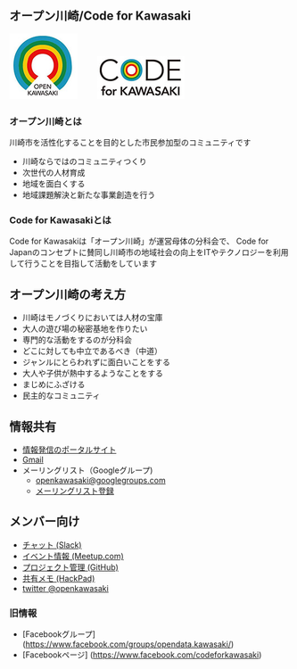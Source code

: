 オープン川崎/Code for Kawasaki
----------------

![オープン川崎](./image/openkawasaki_35.jpg) 　　
![Code for Kawasaki](./image/codeforkawasaki_35.jpg) 

### オープン川崎とは

川崎市を活性化することを目的とした市民参加型のコミュニティです

* 川崎ならではのコミュニティつくり
* 次世代の人材育成
* 地域を面白くする
* 地域課題解決と新たな事業創造を行う

### Code for Kawasakiとは

Code for Kawasakiは「オープン川崎」が運営母体の分科会で、
Code for Japanのコンセプトに賛同し川崎市の地域社会の向上をITやテクノロジーを利用して行うことを目指して活動をしています

## オープン川崎の考え方

* 川崎はモノづくりにおいては人材の宝庫
* 大人の遊び場の秘密基地を作りたい
* 専門的な活動をするのが分科会
* どこに対しても中立であるべき（中道）
* ジャンルにとらわれずに面白いことをする
* 大人や子供が熱中するようなことをする
* まじめにふざける
* 民主的なコミュニティ


情報共有
----------------

* [情報発信のポータルサイト](http://openkawasaki.org)
* [Gmail](mail://openkawasaki@gmail.com)
* メーリングリスト（Googleグループ)
	- openkawasaki@googlegroups.com
	- [メーリングリスト登録](https://groups.google.com/d/forum/openkawasaki)

メンバー向け
----------

* [チャット (Slack)](https://openkawasaki.slack.com)
* [イベント情報 (Meetup.com)](http://www.meetup.com/open_kawasaki/)
* [プロジェクト管理 (GitHub)](https://github.com/openkawasaki/)
* [共有メモ (HackPad)](https://openkawasaki.hackpad.com/)
* [twitter @openkawasaki](https://twitter.com/openkawasaki)

### 旧情報

* [Facebookグループ]
(https://www.facebook.com/groups/opendata.kawasaki/)
* [Facebookページ]
(https://www.facebook.com/codeforkawasaki)
